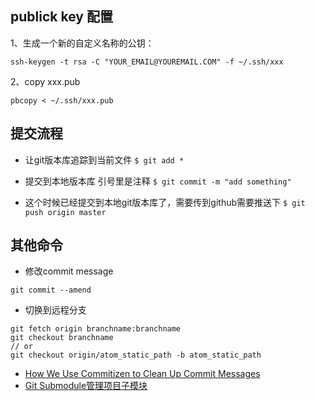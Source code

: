 ## publick key 配置
1、生成一个新的自定义名称的公钥：
```
ssh-keygen -t rsa -C "YOUR_EMAIL@YOUREMAIL.COM" -f ~/.ssh/xxx
```
2、copy xxx.pub
```
pbcopy < ~/.ssh/xxx.pub
```

## 提交流程
- 让git版本库追踪到当前文件
```$ git add *```

- 提交到本地版本库 引号里是注释
```$ git commit -m "add something"```

- 这个时候已经提交到本地git版本库了，需要传到github需要推送下
```$ git push origin master```

## 其他命令
 - 修改commit message
 ```
 git commit --amend
 ```
- 切换到远程分支
```
git fetch origin branchname:branchname
git checkout branchname
// or
git checkout origin/atom_static_path -b atom_static_path
```

- [How We Use Commitizen to Clean Up Commit Messages](https://dev.bleacherreport.com/how-we-use-commitizen-to-clean-up-commit-messages-a16790dcd2fd)
- [Git Submodule管理项目子模块](https://www.cnblogs.com/nicksheng/p/6201711.html)

